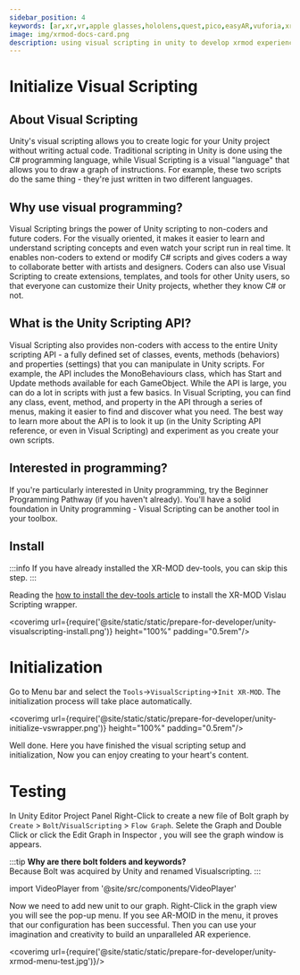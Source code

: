 ```yaml
---
sidebar_position: 4
keywords: [ar,xr,vr,apple glasses,hololens,quest,pico,easyAR,vuforia,xrmod,mod,doc,metaverse,facebook,meta,unity]
image: img/xrmod-docs-card.png
description: using visual scripting in unity to develop xrmod experience case
---
```


# Initialize Visual Scripting

## About Visual Scripting

Unity's visual scripting allows you to create logic for your Unity project without writing actual code. Traditional scripting in Unity is done using the C# programming language, while Visual Scripting is a visual "language" that allows you to draw a graph of instructions. For example, these two scripts do the same thing - they're just written in two different languages.

## Why use visual programming?

Visual Scripting brings the power of Unity scripting to non-coders and future coders. For the visually oriented, it makes it easier to learn and understand scripting concepts and even watch your script run in real time. It enables non-coders to extend or modify C# scripts and gives coders a way to collaborate better with artists and designers. Coders can also use Visual Scripting to create extensions, templates, and tools for other Unity users, so that everyone can customize their Unity projects, whether they know C# or not.

## What is the Unity Scripting API?

Visual Scripting also provides non-coders with access to the entire Unity scripting API - a fully defined set of classes, events, methods (behaviors) and properties (settings) that you can manipulate in Unity scripts. For example, the API includes the MonoBehaviours class, which has Start and Update methods available for each GameObject. While the API is large, you can do a lot in scripts with just a few basics. In Visual Scripting, you can find any class, event, method, and property in the API through a series of menus, making it easier to find and discover what you need. The best way to learn more about the API is to look it up (in the Unity Scripting API reference, or even in Visual Scripting) and experiment as you create your own scripts.

## Interested in programming?

If you're particularly interested in Unity programming, try the Beginner Programming Pathway (if you haven't already). You'll have a solid foundation in Unity programming - Visual Scripting can be another tool in your toolbox.


## Install

:::info
If you have already installed the XR-MOD dev-tools, you can skip this step.
:::

Reading the [how to install the dev-tools article](install-xrmod-dev-tools) to install the XR-MOD Vislau Scripting wrapper.

<coverimg  url={require('@site/static/static/prepare-for-developer/unity-visualscripting-install.png')} height="100%" padding="0.5rem"/>


# Initialization

Go to Menu bar and select the `Tools`->`VisualScripting`->`Init XR-MOD`. The initialization process will take place automatically.

<coverimg  url={require('@site/static/static/prepare-for-developer/unity-initialize-vswrapper.png')} height="100%" padding="0.5rem"/>

Well done. Here you have finished the visual scripting setup and initialization, Now you can enjoy creating to your heart's content.

# Testing

In Unity Editor Project Panel Right-Click to create a new file of Bolt graph by `Create` > `Bolt`/`VisualScripting` > `Flow Graph`. Selete the Graph and Double Click or click the Edit Graph in Inspector ,  you will see the graph window is appears.

:::tip
**Why are there bolt folders and keywords?**  
Because Bolt was acquired by Unity and renamed Visualscripting.
:::

import VideoPlayer from '@site/src/components/VideoPlayer'

<VideoPlayer src="/static/videos/CreateVisualScripting.mp4" className="custom-video-showcase" />


Now we need to add new unit to our graph. Right-Click  in the graph view you will see the pop-up menu. If you see AR-MOID in the menu, it proves that our configuration has been successful. Then you can use your imagination and creativity to build an unparalleled AR experience.

<coverimg  url={require('@site/static/static/prepare-for-developer/unity-xrmod-menu-test.jpg')}/>